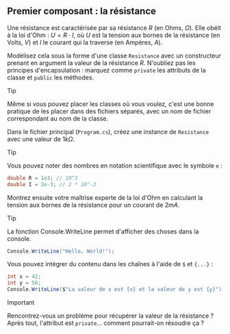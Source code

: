 ## Premier composant : la résistance

Une résistance est caractérisée par sa résistance $R$ (en Ohms, $\Omega$). Elle obéit à la loi d'Ohm : $U = R \cdot I$, où $U$ est la tension aux bornes de la résistance (en Volts, $V$) et $I$ le courant qui la traverse (en Ampères, $A$).

Modélisez cela sous la forme d'une classe `Resistance` avec un constructeur prenant en argument la valeur de la résistance $R$. N'oubliez pas les principes d'encapsulation : marquez comme `private` les attributs de la classe et `public` les méthodes.

> [!TIP]
> Même si vous pouvez placer les classes où vous voulez, c'est une bonne pratique de les placer dans des fichiers séparés, avec un nom de fichier correspondant au nom de la classe.

Dans le fichier principal (`Program.cs`), créez une instance de `Resistance` avec une valeur de $1 k\Omega$.

> [!TIP]
> Vous pouvez noter des nombres en notation scientifique avec le symbole `e` :
> ```csharp
> double R = 1e3; // 10^3
> double I = 2e-3; // 2 * 10^-3

Montrez ensuite votre maîtrise experte de la loi d'Ohm en calculant la tension aux bornes de la résistance pour un courant de $2 mA$.

> [!TIP]
> La fonction Console.WriteLine permet d'afficher des choses dans la console. 
> ```csharp
> Console.WriteLine("Hello, World!");
> ```
> Vous pouvez intégrer du contenu dans les chaînes à l'aide de `$` et `{...}` :
> ```csharp
> int x = 42;
> int y = 56;
> Console.WriteLine($"La valeur de x est {x} et la valeur de y est {y}");

> [!IMPORTANT]
> Rencontrez-vous un problème pour récupérer la valeur de la résistance ? Après tout, l'attribut est `private`... comment pourrait-on résoudre ça ?
